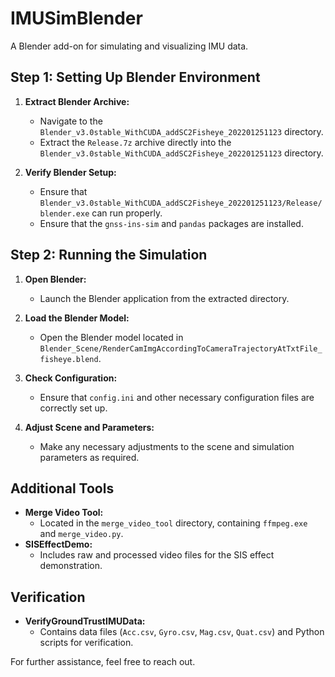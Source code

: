 # IMUSimBlender
A Blender add-on for simulating and visualizing IMU data.

## Step 1: Setting Up Blender Environment

1. **Extract Blender Archive:**
   - Navigate to the `Blender_v3.0stable_WithCUDA_addSC2Fisheye_202201251123` directory.
   - Extract the `Release.7z` archive directly into the `Blender_v3.0stable_WithCUDA_addSC2Fisheye_202201251123` directory.

2. **Verify Blender Setup:**
   - Ensure that `Blender_v3.0stable_WithCUDA_addSC2Fisheye_202201251123/Release/blender.exe` can run properly.
   - Ensure that the `gnss-ins-sim` and `pandas` packages are installed.
     

## Step 2: Running the Simulation

1. **Open Blender:**
   - Launch the Blender application from the extracted directory.

2. **Load the Blender Model:**
   - Open the Blender model located in `Blender_Scene/RenderCamImgAccordingToCameraTrajectoryAtTxtFile_fisheye.blend`.

3. **Check Configuration:**
   - Ensure that `config.ini` and other necessary configuration files are correctly set up.

4. **Adjust Scene and Parameters:**
   - Make any necessary adjustments to the scene and simulation parameters as required.

## Additional Tools

- **Merge Video Tool:**
  - Located in the `merge_video_tool` directory, containing `ffmpeg.exe` and `merge_video.py`.
- **SISEffectDemo:**
  - Includes raw and processed video files for the SIS effect demonstration.

## Verification

- **VerifyGroundTrustIMUData:**
  - Contains data files (`Acc.csv`, `Gyro.csv`, `Mag.csv`, `Quat.csv`) and Python scripts for verification.

For further assistance, feel free to reach out.
